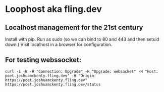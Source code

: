 # Loophost aka fling.dev

## Localhost management for the 21st century

Install with pip.
Run as sudo (so we can bind to 80 and 443 and then setuid down.)
Visit localhost in a browser for configuration.

## For testing webssocket:
```curl -i -N -H "Connection: Upgrade" -H "Upgrade: websocket" -H "Host: poet.joshuamckenty.fling.dev" -H "Origin: https://poet.joshuamckenty.fling.dev" https://poet.joshuamckenty.fling.dev/status```